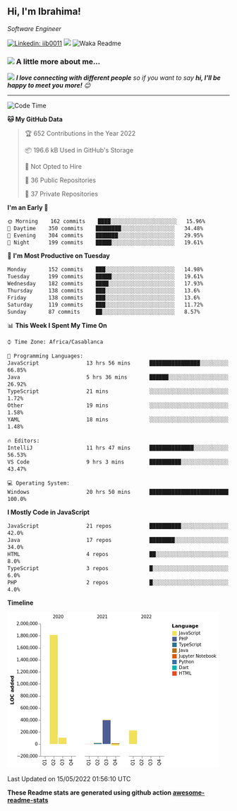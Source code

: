 <h2>Hi, I'm Ibrahima! </h2>
<p><em>Software Engineer 
</em></p>


[![Linkedin: iib0011](https://img.shields.io/badge/-iib0011-blue?style=flat-square&logo=Linkedin&logoColor=white&link=https://www.linkedin.com/in/iib0011/)](https://www.linkedin.com/in/iib0011/)
![](https://visitor-badge.glitch.me/badge?page_id=iib0011)
![Waka Readme](https://github.com/iib0011/iib0011/workflows/Waka%20Readme/badge.svg)


### <img src="https://media.giphy.com/media/VgCDAzcKvsR6OM0uWg/giphy.gif" width="50"> A little more about me...  


<img src="https://media.giphy.com/media/LnQjpWaON8nhr21vNW/giphy.gif" width="60"> <em><b>I love connecting with different people</b> so if you want to say <b>hi, I'll be happy to meet you more!</b> 😊</em>

---
<!--START_SECTION:waka-->
![Code Time](http://img.shields.io/badge/Code%20Time-0%20secs-blue)

**🐱 My GitHub Data** 

> 🏆 652 Contributions in the Year 2022
 > 
> 📦 196.6 kB Used in GitHub's Storage 
 > 
> 🚫 Not Opted to Hire
 > 
> 📜 36 Public Repositories 
 > 
> 🔑 37 Private Repositories  
 > 
**I'm an Early 🐤** 

```text
🌞 Morning    162 commits    ████░░░░░░░░░░░░░░░░░░░░░   15.96% 
🌆 Daytime    350 commits    ████████░░░░░░░░░░░░░░░░░   34.48% 
🌃 Evening    304 commits    ███████░░░░░░░░░░░░░░░░░░   29.95% 
🌙 Night      199 commits    █████░░░░░░░░░░░░░░░░░░░░   19.61%

```
📅 **I'm Most Productive on Tuesday** 

```text
Monday       152 commits    ███░░░░░░░░░░░░░░░░░░░░░░   14.98% 
Tuesday      199 commits    █████░░░░░░░░░░░░░░░░░░░░   19.61% 
Wednesday    182 commits    ████░░░░░░░░░░░░░░░░░░░░░   17.93% 
Thursday     138 commits    ███░░░░░░░░░░░░░░░░░░░░░░   13.6% 
Friday       138 commits    ███░░░░░░░░░░░░░░░░░░░░░░   13.6% 
Saturday     119 commits    ███░░░░░░░░░░░░░░░░░░░░░░   11.72% 
Sunday       87 commits     ██░░░░░░░░░░░░░░░░░░░░░░░   8.57%

```


📊 **This Week I Spent My Time On** 

```text
⌚︎ Time Zone: Africa/Casablanca

💬 Programming Languages: 
JavaScript               13 hrs 56 mins      ████████████████░░░░░░░░░   66.85% 
Java                     5 hrs 36 mins       ██████░░░░░░░░░░░░░░░░░░░   26.92% 
TypeScript               21 mins             ░░░░░░░░░░░░░░░░░░░░░░░░░   1.72% 
Other                    19 mins             ░░░░░░░░░░░░░░░░░░░░░░░░░   1.58% 
YAML                     18 mins             ░░░░░░░░░░░░░░░░░░░░░░░░░   1.48%

🔥 Editors: 
IntelliJ                 11 hrs 47 mins      ██████████████░░░░░░░░░░░   56.53% 
VS Code                  9 hrs 3 mins        ██████████░░░░░░░░░░░░░░░   43.47%

💻 Operating System: 
Windows                  20 hrs 50 mins      █████████████████████████   100.0%

```

**I Mostly Code in JavaScript** 

```text
JavaScript               21 repos            ██████████░░░░░░░░░░░░░░░   42.0% 
Java                     17 repos            ████████░░░░░░░░░░░░░░░░░   34.0% 
HTML                     4 repos             ██░░░░░░░░░░░░░░░░░░░░░░░   8.0% 
TypeScript               3 repos             █░░░░░░░░░░░░░░░░░░░░░░░░   6.0% 
PHP                      2 repos             █░░░░░░░░░░░░░░░░░░░░░░░░   4.0%

```


**Timeline**

![Chart not found](https://raw.githubusercontent.com/iib0011/iib0011/master/charts/bar_graph.png) 


 Last Updated on 15/05/2022 01:56:10 UTC
<!--END_SECTION:waka-->

**These Readme stats are generated using github action [awesome-readme-stats](https://github.com/iib0011/waka-readme-stats)**
